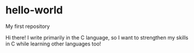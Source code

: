 # hello-world
My first repository

Hi there! I write primarily in the C language, so I want to
strengthen my skills in C while learning other languages too! 
